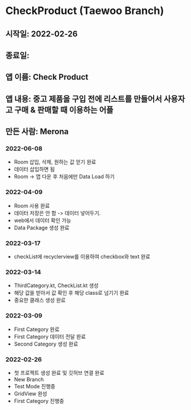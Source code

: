 # CheckProduct (Taewoo Branch)
## 시작일: 2022-02-26
## 종료일: 
## 앱 이름: Check Product
## 앱 내용: 중고 제품을 구입 전에 리스트를 만들어서 사용자고 구매 & 판매할 때 이용하는 어플
## 만든 사람: Merona

### 2022-06-08
- Room 삽입, 삭제, 원하는 값 얻기 완료
- 데이터 삽입하면 됨
- Room -> 앱 다운 후 처음에만 Data Load 하기

### 2022-04-09
- Room 사용 완료
- 데이터 저장은 안 함 -> 데이터 넣어두기.
- web에서 데이터 확인 가능
- Data Package 생성 완료

### 2022-03-17
 - checkList에 recyclerview를 이용하여 checkbox와 text 완료

### 2022-03-14
 - ThirdCategory.kt, CheckList.kt 생성
 - 해당 값을 받아서 값 확인 후 해당 class로 넘기기 완료
 - 중요한 클래스 생성 완료

### 2022-03-09
 - First Category 완료
 - First Category 데이터 전달 완료
 - Second Category 생성 완료

### 2022-02-26
 - 첫 프로젝트 생성 완료 및 깃허브 연결 완료
 - New Branch
 - Test Mode 진행중
 - GridView 완성
 - First Category 진행중










